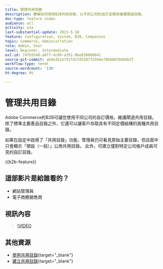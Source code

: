 ```yaml
---
title: 管理共用目錄
description: 瞭解如何使用B2B共用目錄，以不同公司的自訂定價來維護閘道目錄。
doc-type: feature video
audience: all
activity: use
last-substantial-update: 2023-5-10
feature: Configuration, System, B2B, Companies
topic: Commerce, Administration
role: Admin, User
level: Beginner, Intermediate
exl-id: 74fb5548-a077-4c09-a351-0be830060841
source-git-commit: abde2b1e7d1fd1fd5387f2564e79b086fb808b2f
workflow-type: tm+mt
source-wordcount: '136'
ht-degree: 0%

---
```


# 管理共用目錄

Adobe Commerce的B2B可讓您使用不同公司的自訂價格，維護閘道共用目錄。 除了標準主要產品目錄之外，它還可以讓客戶存取具有不同定價結構的兩種共用目錄。

如果在設定中啟用了「共用目錄」功能，管理員仍可看見原始主要目錄，但店面中只會顯示「預設（一般）」公用共用目錄。 此外，可建立僅對特定公司帳戶成員可見的自訂目錄。

{{b2b-feature}}

## 這部影片是給誰看的？

- 網站管理員
- 電子商務銷售商

## 視訊內容

>[!VIDEO](https://video.tv.adobe.com/v/344446?quality=12&learn=on)

## 其他資源

- [使用共用目錄](https://experienceleague.adobe.com/docs/commerce-admin/b2b/shared-catalogs/catalog-shared.html?lang=zh-Hant){target="_blank"}
- [建立共用目錄](https://experienceleague.adobe.com/docs/commerce-admin/b2b/shared-catalogs/define/catalog-shared-create.html?lang=zh-Hant){target="_blank"}
